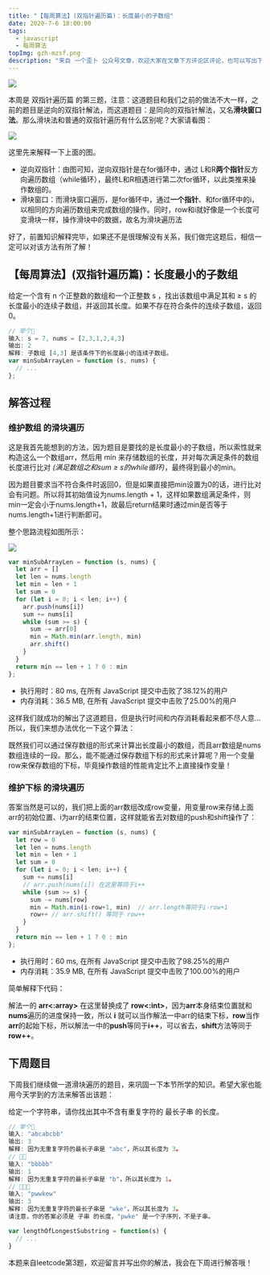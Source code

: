 ```yaml
---
title: "【每周算法】(双指针遍历篇)：长度最小的子数组"
date: 2020-7-6 18:00:00
tags:
  - javascript
  - 每周算法
topImg: gzh-mzsf.png
description: "来自 一个歪卜 公众号文章，欢迎大家在文章下方评论区评论，也可以写出下周题目的解题思路哦～"
---
```


![](https://static01.imgkr.com/temp/19d08d7dc7e54c848b4116752afe74d4.png)

本周是 双指针遍历篇 的第三题，注意：这道题目和我们之前的做法不大一样，之前的题目是逆向的双指针解法，而这道题目：是同向的双指针解法，又名**滑块窗口法**。那么滑块法和普通的双指针遍历有什么区别呢？大家请看图：

![](https://static01.imgkr.com/temp/093c0df0175249b3ac83ccd21cef64ba.png)

这里先来解释一下上面的图。

- 逆向双指针：由图可知，逆向双指针是在for循环中，通过 L和R**两个指针**反方向遍历数组（while循环），最终L和R相遇进行第二次for循环，以此类推来操作数组的。
- 滑块窗口：而滑块窗口遍历，是for循环中，通过**一个指针**、和for循环中的i，以相同的方向遍历数组来完成数组的操作。同时，row和i就好像是一个长度可变滑块一样，操作滑块中的数据，故名为滑块遍历法

好了，前置知识解释完毕，如果还不是很理解没有关系，我们做完这题后，相信一定可以对该方法有所了解！

## 【每周算法】(双指针遍历篇)：长度最小的子数组

给定一个含有 n 个正整数的数组和一个正整数 s ，找出该数组中满足其和 ≥ s 的长度最小的连续子数组，并返回其长度。如果不存在符合条件的连续子数组，返回 0。

```JavaScript
// 举个🌰
输入: s = 7, nums = [2,3,1,2,4,3]
输出: 2
解释: 子数组 [4,3] 是该条件下的长度最小的连续子数组。
var minSubArrayLen = function (s, nums) {
  // ...
};
```

## 解答过程

### 维护数组 的滑块遍历

这是我首先能想到的方法，因为题目是要找的是长度最小的子数组，所以索性就来构造这么一个数组arr，然后用 min 来存储数组的长度，并对每次满足条件的数组长度进行比对 _(满足数组之和sum ≥ s的while循环)_，最终得到最小的min。

因为题目要求当不符合条件时返回0，但是如果直接把min设置为0的话，进行比对会有问题。所以将其初始值设为nums.length + 1，这样如果数组满足条件，则min一定会小于nums.length+1，故最后return结果时通过min是否等于nums.length+1进行判断即可。

整个思路流程如图所示：

![](https://static01.imgkr.com/temp/5453d42338ce444b917e997820fc06db.png)

```JavaScript
var minSubArrayLen = function (s, nums) {
  let arr = []
  let len = nums.length
  let min = len + 1
  let sum = 0
  for (let i = 0; i < len; i++) {
    arr.push(nums[i])
    sum += nums[i]
    while (sum >= s) {
      sum -= arr[0]
      min = Math.min(arr.length, min)
      arr.shift()
    }
  }
  return min == len + 1 ? 0 : min
};
```

- 执行用时：80 ms, 在所有 JavaScript 提交中击败了38.12%的用户
- 内存消耗：36.5 MB, 在所有 JavaScript 提交中击败了25.00%的用户

这样我们就成功的解出了这道题目，但是执行时间和内存消耗看起来都不尽人意...所以，我们来想办法优化一下这个算法：

既然我们可以通过保存数组的形式来计算出长度最小的数组，而且arr数组是nums数组连续的一段。那么，能不能通过保存数组下标的形式来计算呢？用一个变量row来保存数组的下标，毕竟操作数组的性能肯定比不上直接操作变量！

### 维护下标 的滑块遍历

答案当然是可以的，我们把上面的arr数组改成row变量，用变量row来存储上面arr的初始位置、i为arr的结束位置，这样就能省去对数组的push和shift操作了：

```JavaScript
var minSubArrayLen = function (s, nums) {
  let row = 0
  let len = nums.length
  let min = len + 1
  let sum = 0
  for (let i = 0; i < len; i++) {
    sum += nums[i]
    // arr.push(nums[i]) 在这里等同于i++
    while (sum >= s) {
      sum -= nums[row]
      min = Math.min(i-row+1, min)	// arr.length等同于i-row+1
      row++ // arr.shift() 等同于 row++
    }
  }
  return min == len + 1 ? 0 : min
};
```

- 执行用时：60 ms, 在所有 JavaScript 提交中击败了98.25%的用户
- 内存消耗：35.9 MB, 在所有 JavaScript 提交中击败了100.00%的用户

简单解释下代码：

解法一的 **arr<:array>** 在这里替换成了 **row<:int>**，因为**arr**本身结束位置就和**nums**遍历的进度保持一致，所以 **i** 就可以当作解法一中arr的结束下标，**row**当作**arr**的起始下标，所以解法一中的**push**等同于**i++**，可以省去，**shift**方法等同于**row++**。


## 下周题目

下周我们继续做一道滑块遍历的题目，来巩固一下本节所学的知识。希望大家也能用今天学到的方法来解答出该题：

给定一个字符串，请你找出其中不含有重复字符的 最长子串 的长度。

```JavaScript
// 举个🌰
输入: "abcabcbb"
输出: 3 
解释: 因为无重复字符的最长子串是 "abc"，所以其长度为 3。
// 🌰🌰
输入: "bbbbb"
输出: 1
解释: 因为无重复字符的最长子串是 "b"，所以其长度为 1。
// 🌰🌰🌰
输入: "pwwkew"
输出: 3
解释: 因为无重复字符的最长子串是 "wke"，所以其长度为 3。
请注意，你的答案必须是 子串 的长度，"pwke" 是一个子序列，不是子串。

var lengthOfLongestSubstring = function(s) {
  // ...
}
```

本题来自leetcode第3题，欢迎留言并写出你的解法，我会在下周进行解答哦！